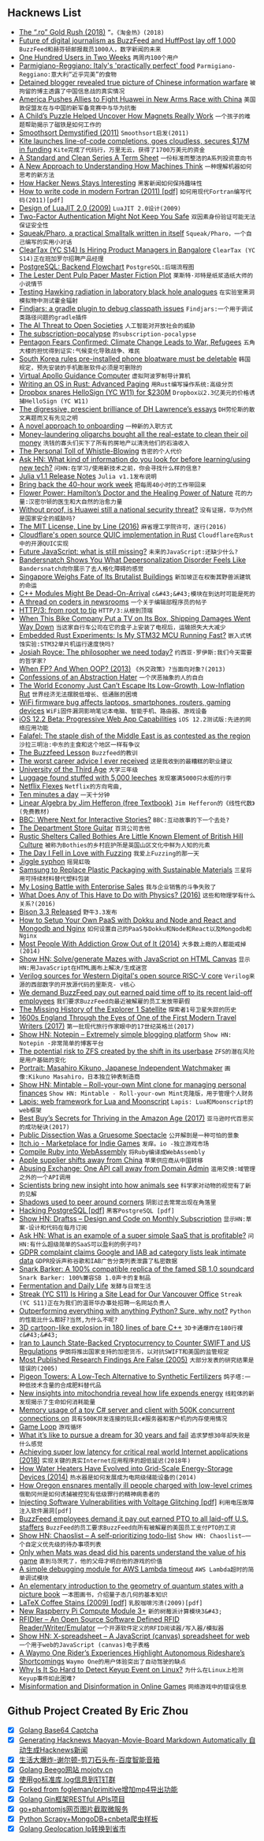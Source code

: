 ## Hacknews List


- [The “.ro” Gold Rush (2018)](http://viorel.me/2018/the-dot-ro-gold-rush/)  `”。《淘金热》(2018)`
- [Future of digital journalism as BuzzFeed and HuffPost lay off 1,000](https://www.theguardian.com/media/2019/jan/26/huffpost-buzzfeed-layoffs-digital-journalism)  `BuzzFeed和赫芬顿邮报裁员1000人，数字新闻的未来`
- [One Hundred Users in Two Weeks](https://joecmarshall.com/posts/one-hundred-users-in-two-weeks/)  `两周内100个用户`
- [Parmigiano-Reggiano: Italy&#39;s &#39;practically perfect&#39; food](http://www.bbc.com/travel/story/20190127-italys-practically-perfect-food)  `Parmigiano-Reggiano:意大利“近乎完美”的食物`
- [Detained blogger revealed true picture of Chinese information warfare](https://www.smh.com.au/world/asia/detained-blogger-revealed-true-picture-of-chinese-information-warfare-20190125-p50tmq.html)  `被拘留的博主透露了中国信息战的真实情况`
- [America Pushes Allies to Fight Huawei in New Arms Race with China](https://www.nytimes.com/2019/01/26/us/politics/huawei-china-us-5g-technology.html)  `美国敦促盟友在与中国的新军备竞赛中与华为抗衡`
- [A Child’s Puzzle Helped Uncover How Magnets Really Work](https://www.wired.com/story/a-childs-puzzle-helped-uncover-how-magnets-really-work/)  `一个孩子的难题帮助揭示了磁铁是如何工作的`
- [Smoothsort Demystified (2011)](http://www.keithschwarz.com/smoothsort/)  `Smoothsort启发(2011)`
- [Kite launches line-of-code completions, goes cloudless, secures $17M in funding](https://kite.com/blog/launching-line-of-code-completions-going-cloudless-and-17-million-in-funding)  `Kite完成了代码行，万里无云，获得了1700万美元的资金`
- [A Standard and Clean Series A Term Sheet](https://blog.ycombinator.com/a-standard-and-clean-series-a-term-sheet/)  `一份标准而整洁的A系列投资意向书`
- [A New Approach to Understanding How Machines Think](https://www.quantamagazine.org/been-kim-is-building-a-translator-for-artificial-intelligence-20190110/)  `一种理解机器如何思考的新方法`
- [How Hacker News Stays Interesting](https://jameshfisher.com/2019/01/26/how-hacker-news-stays-interesting.html)  `黑客新闻如何保持趣味性`
- [How to write code in modern Fortran (2011) [pdf]](https://www.tacc.utexas.edu/documents/13601/162125/fortran_class.pdf)  `如何用现代Fortran编写代码(2011)[pdf]`
- [Design of LuaJIT 2.0 (2009)](http://lua-users.org/lists/lua-l/2009-11/msg00089.html)  `LuaJIT 2.0设计(2009)`
- [Two-Factor Authentication Might Not Keep You Safe](https://www.nytimes.com/2019/01/27/opinion/2fa-cyberattacks-security.html)  `双因素身份验证可能无法保证安全性`
- [Squeak/Pharo, a practical Smalltalk written in itself](http://ftp.squeak.org/docs/OOPSLA.Squeak.html)  `Squeak/Pharo，一个自己编写的实用小对话`
- [ClearTax (YC S14) Is Hiring Product Managers in Bangalore](item?id=19015465)  `ClearTax (YC S14)正在班加罗尔招聘产品经理`
- [PostgreSQL: Backend Flowchart](https://www.postgresql.org/developer/backend/)  `PostgreSQL:后端流程图`
- [The Lester Dent Pulp Paper Master Fiction Plot](https://www.paper-dragon.com/1939/dent.html)  `莱斯特·邓特是纸浆造纸大师的小说情节`
- [Testing Hawking radiation in laboratory black hole analogues](https://phys.org/news/2019-01-hawking-laboratory-black-hole-analogues.html)  `在实验室黑洞模拟物中测试霍金辐射`
- [Findjars: a gradle plugin to debug classpath issues](https://github.com/criteo/findjars)  `Findjars:一个用于调试类路径问题的gradle插件`
- [The AI Threat to Open Societies](https://www.georgesoros.com/2019/01/24/remarks-delivered-at-the-world-economic-forum-2/)  `人工智能对开放社会的威胁`
- [The subscription-pocalypse](http://www.niemanlab.org/2018/12/the-subscription-pocalypse-is-about-to-hit/)  `的subscription-pocalypse`
- [Pentagon Fears Confirmed: Climate Change Leads to War, Refugees](https://www.bloomberg.com/news/articles/2019-01-23/pentagon-fears-confirmed-climate-change-leads-to-war-refugees)  `五角大楼的担忧得到证实:气候变化导致战争、难民`
- [South Korea rules pre-installed phone bloatware must be deletable](https://www.zdnet.com/article/south-korea-rules-pre-installed-phone-bloatware-must-be-deletable/)  `韩国规定，预先安装的手机膨胀软件必须是可删除的`
- [Virtual Apollo Guidance Computer](https://github.com/virtualagc/virtualagc)  `虚拟阿波罗制导计算机`
- [Writing an OS in Rust: Advanced Paging](https://os.phil-opp.com/advanced-paging/)  `用Rust编写操作系统:高级分页`
- [Dropbox snares HelloSign (YC W11) for $230M](https://techcrunch.com/2019/01/28/dropbox-snares-hellosign-for-230m-gets-workflow-and-esignature/)  `Dropbox以2.3亿美元的价格诱捕HelloSign (YC W11)`
- [The digressive, prescient brilliance of DH Lawrence’s essays](https://www.newstatesman.com/culture/books/2019/01/our-perpetual-contemporary-digressive-prescient-brilliance-dh-lawrence-s)  `DH劳伦斯的散文离题而又有先见之明`
- [A novel approach to onboarding](https://blog.hiri.com/a-novel-approach-to-onboarding-4a6c952a3e62)  `一种新的入职方式`
- [Money-laundering oligarchs bought all the real-estate to clean their oil money](https://boingboing.net/2019/01/27/cz-edwards.html)  `洗钱的寡头们买下了所有的房地产以清洗他们的石油收入`
- [The Personal Toll of Whistle-Blowing](https://www.newyorker.com/magazine/2019/02/04/the-personal-toll-of-whistle-blowing)  `告密的个人代价`
- [Ask HN: What kind of information do you look for before learning/using new tech?](item?id=19016869)  `问HN:在学习/使用新技术之前，你会寻找什么样的信息?`
- [Julia v1.1 Release Notes](https://github.com/JuliaLang/julia/blob/v1.1.0/NEWS.md)  `Julia v1.1发布说明`
- [Bring back the 40-hour work week](https://www.salon.com/2012/03/14/bring_back_the_40_hour_work_week/)  `把每周40小时的工作带回来`
- [Flower Power: Hamilton’s Doctor and the Healing Power of Nature](https://publicdomainreview.org/2019/01/24/flower-power-hamiltons-doctor-and-the-healing-power-of-nature/)  `花的力量:汉密尔顿的医生和大自然的治愈力量`
- [Without proof, is Huawei still a national security threat?](https://techcrunch.com/2019/01/26/is-huawei-a-national-security-threat/)  `没有证据，华为仍然是国家安全的威胁吗?`
- [The MIT License, Line by Line (2016)](https://writing.kemitchell.com/2016/09/21/MIT-License-Line-by-Line.html)  `麻省理工学院许可，逐行(2016)`
- [Cloudflare&#39;s open source QUIC implementation in Rust](https://github.com/cloudflare/quiche)  `Cloudflare在Rust中的开源QUIC实现`
- [Future JavaScript: what is still missing?](http://2ality.com/2019/01/future-js.html)  `未来的JavaScript:还缺少什么?`
- [Bandersnatch Shows You What Depersonalization Disorder Feels Like](https://acoachcalledlife.com/bandersnatch-film-dpdr/)  `Bandersnatch向你展示了去人格化障碍的感觉`
- [Singapore Weighs Fate of Its Brutalist Buildings](https://www.nytimes.com/2019/01/27/world/asia/singapore-brutalist-buildings.html)  `新加坡正在权衡其野兽派建筑的命运`
- [C&#43;&#43; Modules Might Be Dead-On-Arrival](https://vector-of-bool.github.io/2019/01/27/modules-doa.html)  `c&#43;&#43;模块在到达时可能是死的`
- [A thread on coders in newsrooms](https://threader.app/thread/1089507217588609029)  `一个关于编辑部程序员的帖子`
- [HTTP/3: from root to tip](https://blog.cloudflare.com/http-3-from-root-to-tip/)  `HTTP/3:从根到顶端`
- [When This Bike Company Put a TV on Its Box, Shipping Damages Went Way Down](https://www.bicycling.com/news/a20027122/vanmoof-tv-on-box-damaged-bikes/)  `当这家自行车公司在它的盒子上安装了电视后，运输损失大大减少`
- [Embedded Rust Experiments: Is My STM32 MCU Running Fast?](https://nercury.github.io/rust/embedded/experiments/2019/01/27/rust-embedded-02-measuring-the-clock.html)  `嵌入式锈蚀实验:STM32单片机运行速度快吗?`
- [Josiah Royce:  The philosopher we need today?](https://www.nytimes.com/2019/01/24/opinion/josiah-royce-loyalty.html)  `约西亚·罗伊斯:我们今天需要的哲学家?`
- [When FP? And When OOP? (2013)](http://raganwald.com/2013/04/08/functional-vs-OOP.html)  `《外交政策》?当面向对象?(2013)`
- [Confessions of an Abstraction Hater](http://250bpm.com/blog:144)  `一个厌恶抽象的人的自白`
- [The World Economy Just Can’t Escape Its Low-Growth, Low-Inflation Rut](https://www.nytimes.com/2019/01/27/upshot/world-economy-low-growth-low-interest-deflation.html)  `世界经济无法摆脱低增长、低通胀的困境`
- [WiFi firmware bug affects laptops, smartphones, routers, gaming devices](https://www.zdnet.com/article/wifi-firmware-bug-affects-laptops-smartphones-routers-gaming-devices/)  `WiFi固件漏洞影响笔记本电脑、智能手机、路由器、游戏设备`
- [iOS 12.2 Beta: Progressive Web App Capabilities](https://twitter.com/mhartington/status/1089292031548145666)  `iOS 12.2测试版:先进的网络应用功能`
- [Falafel: The staple dish of the Middle East is as contested as the region](https://www.historytoday.com/alexander-lee/falafel)  `沙拉三明治:中东的主食和这个地区一样有争议`
- [The Buzzfeed Lesson](https://stratechery.com/2019/the-buzzfeed-lesson/)  `Buzzfeed的教训`
- [The worst career advice I ever received](https://hackernoon.com/the-worst-career-advice-i-ever-received-54aaf2a50c93)  `这是我收到的最糟糕的职业建议`
- [University of the Third Age](https://en.wikipedia.org/wiki/University_of_the_Third_Age)  `大学三年级`
- [Luggage found stuffed with 5,000 leeches](https://www.nationalgeographic.com/animals/2019/01/airport-luggage-stuffed-with-leeches/)  `发现塞满5000只水蛭的行李`
- [Netflix Flexes](https://stratechery.com/2019/netflix-flexes/)  `Netflix的方向弯曲,`
- [Ten minutes a day](https://medium.com/@alexallain/ten-minutes-a-day-e2fa1084f924)  `一天十分钟`
- [Linear Algebra by Jim Hefferon (free Textbook)](http://joshua.smcvt.edu/linearalgebra/)  `Jim Hefferon的《线性代数》(免费教材)`
- [BBC: Where Next for Interactive Stories?](https://www.bbc.co.uk/rd/blog/2019-01-interactive-drama-stories-branching-narrative)  `BBC:互动故事的下一个去处?`
- [The Department Store Guitar](https://tedium.co/2019/01/24/department-store-guitar-history/)  `百货公司吉他`
- [Rustic Shelters Called Bothies Are Little Known Element of British Hill Culture](https://www.nytimes.com/2019/01/21/travel/in-search-of-britains-bothies.html)  `被称为Bothies的乡村庇护所是英国山区文化中鲜为人知的元素`
- [The Day I Fell in Love with Fuzzing](https://nullprogram.com/blog/2019/01/25/)  `我爱上Fuzzing的那一天`
- [Jiggle syphon](https://en.wikipedia.org/wiki/Jiggle_syphon)  `摇晃虹吸`
- [Samsung to Replace Plastic Packaging with Sustainable Materials](https://news.samsung.com/global/samsung-electronics-to-replace-plastic-packaging-with-sustainable-materials)  `三星将用可持续材料替代塑料包装`
- [My Losing Battle with Enterprise Sales](https://lukekanies.com/my-losing-battle-with-enterprise-sales/)  `我与企业销售的斗争失败了`
- [What Does Any of This Have to Do with Physics? (2016)](http://nautil.us/issue/43/heroes/what-does-any-of-this-have-to-do-with-physics)  `这些和物理学有什么关系?(2016)`
- [Bison 3.3 Released](https://lwn.net/Articles/777594/)  `野牛3.3发布`
- [How to Setup Your Own PaaS with Dokku and Node and React and Mongodb and Nginx](http://www.albertgao.xyz/2019/01/28/how-to-setup-your-own-paas-with-dokku-node-react-mongodb-nginx/)  `如何设置自己的PaaS与Dokku和Node和React以及Mongodb和Nginx`
- [Most People With Addiction Grow Out of It (2014)](https://psmag.com/social-justice/people-addiction-simply-grow-widely-denied-91605)  `大多数上瘾的人都能戒掉(2014)`
- [Show HN: Solve/generate Mazes with JavaScript on HTML Canvas](https://github.com/dmaydan/Maze_Solver_Generator)  `显示HN:用JavaScript在HTML画布上解决/生成迷宫`
- [Verilog sources for Western Digital&#39;s open source RISC-V core](https://github.com/westerndigitalcorporation/swerv_eh1)  `Verilog来源的西部数字的开放源代码的里斯克- v核心`
- [We demand BuzzFeed pay out earned paid time off to its recent laid-off employees](https://medium.com/@BuzzFeedNewsStaffCouncil/letter-to-buzzfeed-pto-layoffs-f79d9c857a21)  `我们要求BuzzFeed向最近被解雇的员工发放带薪假`
- [The Missing History of the Explorer 1 Satellite](https://airandspace.si.edu/stories/editorial/missing-history-explorer-1-satellite)  `探索者1号卫星失踪的历史`
- [1600s England Through the Eyes of One of the First Modern Travel Writers (2017)](https://www.smithsonianmag.com/smart-news/see-1600s-england-through-eyes-one-first-travel-writers-180963536/)  `第一批现代旅行作家眼中的17世纪英格兰(2017)`
- [Show HN: Notepin – Extremely simple blogging platform](https://notepin.co/blog/)  `Show HN: Notepin -非常简单的博客平台`
- [The potential risk to ZFS created by the shift in its userbase](https://utcc.utoronto.ca/~cks/space/blog/solaris/ZFSUserbaseShiftRisk)  `ZFS的潜在风险是用户基础的变化`
- [Portrait: Masahiro Kikuno, Japanese Independent Watchmaker](http://watchesbysjx.com/2017/05/portrait-masahiro-kikuno-japanese-watchmaker.html)  `画像:Kikuno Masahiro，日本独立钟表制造商`
- [Show HN: Mintable – Roll-your-own Mint clone for managing personal finances](https://github.com/kevinschaich/mintable)  `Show HN: Mintable - Roll-your-own Mint克隆版，用于管理个人财务`
- [Lapis: web framework for Lua and Moonscript](http://leafo.net/lapis/)  `Lapis: Lua和Moonscript的web框架`
- [Best Buy’s Secrets for Thriving in the Amazon Age (2017)](https://www.nytimes.com/2017/09/18/business/best-buy-amazon.html)  `亚马逊时代百思买的成功秘诀(2017)`
- [Public Dissection Was a Gruesome Spectacle](https://daily.jstor.org/public-dissection-gruesome-spectacle/)  `公开解剖是一种可怕的景象`
- [Itch.io - Marketplace for Indie Games](https://itch.io/)  `发痒。io -独立游戏市场`
- [Compile Ruby into WebAssembly](https://github.com/jasoncharnes/run.rb)  `将Ruby编译成WebAssembly`
- [Apple supplier shifts away from China](https://www.bloombergquint.com/business/hon-hai-expands-operations-in-india-vietnam-amid-trade-tensions#gs.pXdcbNaX)  `苹果供应商从中国转移`
- [Abusing Exchange: One API call away from Domain Admin](https://dirkjanm.io/abusing-exchange-one-api-call-away-from-domain-admin/)  `滥用交换:域管理之外的一个API调用`
- [Scientists bring new insight into how animals see](https://phys.org/news/2019-01-scientists-insight-animals.html)  `科学家对动物的视觉有了新的见解`
- [Shadows used to peer around corners](https://www.nature.com/articles/d41586-019-00174-1)  `阴影过去常常出现在角落里`
- [Hacking PostgreSQL [pdf]](https://www.postgresql.eu/events/pgconfeu2018/sessions/session/2058/slides/96/hackingpg-present.pdf)  `黑客PostgreSQL [pdf]`
- [Show HN: Draftss – Design and Code on Monthly Subscription](http://draftss.com/)  `显示HN:草案-设计和代码在每月订阅`
- [Ask HN: What is an example of a super simple SaaS that is profitable?](item?id=19016569)  `问HN:有什么超级简单的SaaS可以盈利的例子吗?`
- [GDPR complaint claims Google and IAB ad category lists leak intimate data](https://techcrunch.com/2019/01/27/google-and-iab-ad-category-lists-show-massive-leakage-of-highly-intimate-data-gdpr-complaint-claims/)  `GDPR投诉声称谷歌和IAB广告分类列表泄露了私密数据`
- [Snark Barker: A 100% compatible replica of the famed SB 1.0 soundcard](https://github.com/schlae/snark-barker)  `Snark Barker: 100%兼容SB 1.0声卡的复制品`
- [Fermentation and Daily Life](https://www.notechmagazine.com/2018/07/fermentation-and-daily-life.html)  `发酵与日常生活`
- [Streak (YC S11) Is Hiring a Site Lead for Our Vancouver Office](https://www.streak.com/careers/vancouver-site-lead)  `Streak (YC S11)正在为我们的温哥华办事处招聘一名网站负责人`
- [Outperforming everything with anything Python? Sure, why not?](https://wordsandbuttons.online/outperforming_everything_with_anything.html)  `Python的性能比什么都好?当然,为什么不呢?`
- [3D cartoon-like explosion in 180 lines of bare C&#43;&#43;](https://github.com/ssloy/tinykaboom/wiki)  `3D卡通爆炸在180行裸c&#43;&#43;`
- [Iran to Launch State-Backed Cryptocurrency to Counter SWIFT and US Regulations](https://www.btcwires.com/c-buzz/iran-to-launch-state-backed-cryptocurrency-to-counter-swift-and-us-regulations/)  `伊朗将推出国家支持的加密货币，以对抗SWIFT和美国的监管规定`
- [Most Published Research Findings Are False (2005)](https://www.ncbi.nlm.nih.gov/pmc/articles/PMC1182327/)  `大部分发表的研究结果是错误的(2005)`
- [Pigeon Towers: A Low-Tech Alternative to Synthetic Fertilizers](https://www.notechmagazine.com/2016/10/pigeon-towers-a-low-tech-alternative-to-synthetic-fertilizers.html)  `鸽子塔:一种低技术含量的合成肥料替代品`
- [New insights into mitochondria reveal how life expends energy](http://aging.nautil.us/feature/173/yes-life-in-the-fast-lane-kills-you)  `线粒体的新发现揭示了生命如何消耗能量`
- [Memory usage of a toy C# server and client with 500K concurrent connections on](https://github.com/kjpgit/techdemo/blob/master/dotnet_client_server/README.md)  `具有500K并发连接的玩具c#服务器和客户机的内存使用情况`
- [Game Loop](http://gameprogrammingpatterns.com/game-loop.html)  `游戏循环`
- [What it’s like to pursue a dream for 30 years and fail](https://thehustle.co/bionic-boot/)  `追求梦想30年却失败是什么感觉`
- [Achieving super low latency for critical real world Internet applications (2018)](https://www.netdevconf.org/0x12/session.html?achieving-super-low-latency-for-critical-real-world-internet-applications)  `实现关键的真实Internet应用程序的超低延迟(2018年)`
- [How Water Heaters Have Evolved into Grid-Scale Energy-Storage Devices (2014)](https://www.esource.com/ES-WP-18/GIWHs)  `热水器是如何发展成为电网级储能设备的(2014)`
- [How Oregon ensnares mentally ill people charged with low-level crimes](https://www.oregonlive.com/expo/news/g66l-2019/01/a646cacb3c6955/costly-ineffective-cruel-how-oregon-ensnares-mentally-ill-people-charged-with-lowlevel-crimes.html)  `俄勒冈州是如何诱捕被控犯有低级罪行的精神病患者的`
- [Injecting Software Vulnerabilities with Voltage Glitching [pdf]](https://yifan.lu/images/2019/01/Injecting_Software_Vulnerabilities_with_Voltage_Glitching.pdf)  `利用电压故障注入软件漏洞[pdf]`
- [BuzzFeed employees demand it pay out earned PTO to all laid-off U.S. staffers](https://techcrunch.com/2019/01/27/buzzfeed-employees-demand-it-pay-out-earned-pto-to-all-laid-off-u-s-staffers/)  `BuzzFeed的员工要求BuzzFeed向所有被解雇的美国员工支付PTO的工资`
- [Show HN: Chaoslist – A self-prioritizing todo-list](https://chaoslist.io/)  `Show HN: Chaoslist—一个自定义优先级的待办事项列表`
- [Only when Mats was dead did his parents understand the value of his game](https://translate.google.com/translate?sl=no&amp;tl=en&amp;u=https%3A%2F%2Fwww.nrk.no%2Fdokumentar%2Fxl%2Fforst-da-mats-var-dod_-forsto-foreldrene-verdien-av-gamingen-hans-1.14197198)  `直到马茨死了，他的父母才明白他的游戏的价值`
- [A simple debugging module for AWS Lambda timeout](https://github.com/rpgeeganage/ifto)  `AWS Lambda超时的简单调试模块`
- [An elementary introduction to the geometry of quantum states with a picture book](https://arxiv.org/abs/1901.06688)  `一本图画书，介绍量子态几何的基本知识`
- [LaTeX Coffee Stains (2009) [pdf]](http://hanno-rein.de/downloads/coffee.pdf)  `乳胶咖啡污渍(2009)[pdf]`
- [New Raspberry Pi Compute Module 3&#43;](https://www.raspberrypi.org/blog/compute-module-3-on-sale-now-from-25/)  `新的树莓派计算模块3&#43;`
- [RFIDler – An Open Source Software Defined RFID Reader/Writer/Emulator](http://adamsblog.aperturelabs.com/2013/08/rfidler-open-source-software-defined.html?m=0)  `一个开源软件定义的RFID阅读器/写入器/模拟器`
- [Show HN: X-spreadsheet – A JavaScript (canvas) spreadsheet for web](https://github.com/myliang/x-spreadsheet)  `一个用于web的JavaScript (canvas)电子表格`
- [A Waymo One Rider’s Experiences Highlight Autonomous Rideshare’s Shortcomings](https://futurism.com/waymo-one-early-rider-autonomous-vehicle)  `Waymo One的用户体验突出了自动驾驶的缺点`
- [Why Is It So Hard to Detect Keyup Event on Linux?](http://blog.robertelder.org/detect-keyup-event-linux-terminal/)  `为什么在Linux上检测Keyup事件如此困难?`
- [Misinformation and Disinformation in Online Games](https://digital.lib.washington.edu/researchworks/handle/1773/42416)  `网络游戏中的错误信息`

## Github Project Created By Eric Zhou

- [x] [Golang Base64 Captcha](https://github.com/mojocn/base64Captcha)
- [x] [Generating Hacknews Maoyan-Movie-Board Markdown Automatically 自动生成Hacknews新闻](https://github.com/dejavuzhou/md-genie)
- [x] [生活大爆炸-谢尔顿-剪刀石头布-百度智能音箱](https://github.com/mojocn/dueros-bang-game)
- [x] [Golang Beego网站 mojotv.cn](https://github.com/mojocn/www.mojotv.cn)
- [x] [使用go标准库,log信息到钉钉群](https://github.com/mojocn/dooger)
- [x] [Forked from fogleman/primitive增加mp4导出功能](https://github.com/mojocn/primitive)
- [x] [Golang Gin框架RESTful APIs项目](https://github.com/JJJJJJJerk/ezier-golang-web-api-framework)
- [x] [go+phantomjs网页图片截取微服务](https://github.com/mojocn/screen_shot)
- [x] [Python Scrapy+MongoDB+cnbeta爬虫样板](https://github.com/mojocn/scrapy_mongodb_boilerplate_cnbeta)
- [x] [Golang Geolocation Ip转换到省市](https://github.com/mojocn/ip2location)